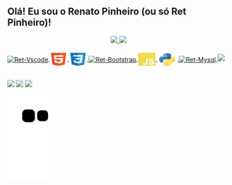 ## Olá! Eu sou o Renato Pinheiro (ou só Ret Pinheiro)!

<div align="center">
  <a href="https://github.com/retpinheiro">
  <img height="180em" src="https://github-readme-stats.vercel.app/api?username=retpinheiro&show_icons=true&theme=radical&include_all_commits=true&count_private=true"/>
  <img height="180em" src="https://github-readme-stats.vercel.app/api/top-langs/?username=retpinheiro&layout=compact&langs_count=7&theme=radical"/>
</div>
<div style="display: inline_block"><br>
  <img align="center" alt="Ret-Vscode" height="30" width="40" src="https://cdn.jsdelivr.net/gh/devicons/devicon/icons/vscode/vscode-original.svg" />
  <img align="center" alt="Ret-HTML" height="30" width="40" src="https://raw.githubusercontent.com/devicons/devicon/master/icons/html5/html5-original.svg">
  <img align="center" alt="Ret-CSS" height="30" width="40" src="https://raw.githubusercontent.com/devicons/devicon/master/icons/css3/css3-original.svg">
  <img align="center" alt="Ret-Bootstrap" height="35" width="45" src="https://cdn.jsdelivr.net/gh/devicons/devicon/icons/bootstrap/bootstrap-original.svg" />
  <img align="center" alt="Ret-Js" height="30" width="40" src="https://raw.githubusercontent.com/devicons/devicon/master/icons/javascript/javascript-plain.svg">
  <img align="center" alt="Ret-Python" height="35" width="45" src="https://raw.githubusercontent.com/devicons/devicon/master/icons/python/python-original.svg">
  <img align="center" alt="Ret-Mysql" height="30" width="40" src="https://cdn.jsdelivr.net/gh/devicons/devicon/icons/mysql/mysql-original.svg" />
  
  <img aling="right" height="150" src="https://camo.githubusercontent.com/d8c497a4d2fb61b…e706e673f77696474683d363736266865696768743d363736" style="max-widht:100%;">
</div>
  

  ## 

   
 
<div> 
  <a href="https://instagram.com/retpinheiro" target="_blank"><img src="https://img.shields.io/badge/-Instagram-%23E4405F?style=for-the-badge&logo=instagram&logoColor=white" target="_blank"></a>
  <a href = "mailto:reehpinheiro.s@gmail.com"><img src="https://img.shields.io/badge/-Gmail-%23333?style=for-the-badge&logo=gmail&logoColor=white" target="_blank"></a>
  <a href="https://www.linkedin.com/in/retpinheiro" target="_blank"><img src="https://img.shields.io/badge/-LinkedIn-%230077B5?style=for-the-badge&logo=linkedin&logoColor=white" target="_blank"></a> 
 
  ![Snake animation](https://github.com/retpinheiro/retpinheiro/blob/output/github-contribution-grid-snake.svg)
 
</div>
